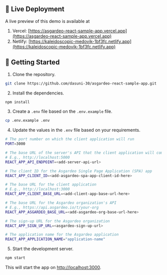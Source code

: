 ## 👀 Live Deployment

A live preview of this demo is available at
1. Vercel: [https://asgardeo-react-sample-app.vercel.app](https://asgardeo-react-sample-app.vercel.app)
2. Netlify: [https://kaleidoscopic-medovik-1bf3fc.netlify.app](https://kaleidoscopic-medovik-1bf3fc.netlify.app)

## 🚀 Getting Started

1. Clone the repository.

```bash
git clone https://github.com/dasuni-30/asgardeo-react-sample-app.git
```

2. Install the dependencies.

```bash
npm install
```

3. Create a `.env` file based on the `.env.example` file.

```bash
cp .env.example .env
```

4. Update the values in the `.env` file based on your requirements.

```bash
# The port number on which the client application will run
PORT=3000

# The base URL of the server's API that the client application will communicate with
# E.g., http://localhost:5000
REACT_APP_API_ENDPOINT=<add-server-api-url>

# The client ID for the Asgardeo Single Page Application (SPA) app
REACT_APP_CLIENT_ID=<add-asgardeo-spa-app-client-id-here>

# The base URL for the client application
# E.g., http://localhost:3000
REACT_APP_CLIENT_BASE_URL=<add-client-app-base-url-here>

# The base URL for the Asgardeo organization's API
# E.g., https://api.asgardeo.io/t/your-org
REACT_APP_ASGARDEO_BASE_URL=<add-asgardeo-org-base-url-here>

# The sign-up URL for the Asgardeo organization
REACT_APP_SIGN_UP_URL=<asgardeo-sign-up-url>

# The application name for the Asgardeo application
REACT_APP_APPLICATION_NAME="application-name"
```

5. Start the development server.

```bash
npm start
```

This will start the app on [http://localhost:3000](http://localhost:3000).
